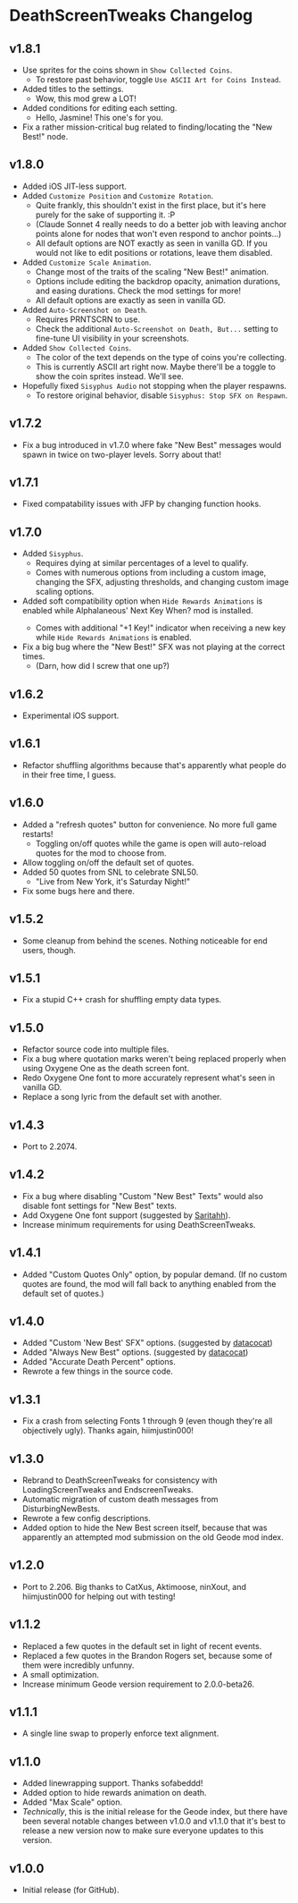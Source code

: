# DeathScreenTweaks Changelog
## v1.8.1
- Use sprites for the coins shown in `Show Collected Coins`.
  - To restore past behavior, toggle `Use ASCII Art for Coins Instead`.
- Added titles to the settings.
  - Wow, this mod grew a LOT!
- Added conditions for editing each setting.
  - Hello, Jasmine! This one's for you.
- Fix a rather mission-critical bug related to finding/locating the "New Best!" node.
## v1.8.0
- Added iOS JIT-less support.
- Added `Customize Position` and `Customize Rotation`.
  - Quite frankly, this shouldn't exist in the first place, but it's here purely for the sake of supporting it. :P
  - (Claude Sonnet 4 really needs to do a better job with leaving anchor points alone for nodes that won't even respond to anchor points...)
  - All default options are NOT exactly as seen in vanilla GD. If you would not like to edit positions or rotations, leave them disabled.
- Added `Customize Scale Animation`.
  - Change most of the traits of the scaling "New Best!" animation.
  - Options include editing the backdrop opacity, animation durations, and easing durations. Check the mod settings for more!
  - All default options are exactly as seen in vanilla GD.
- Added `Auto-Screenshot on Death`.
  - Requires PRNTSCRN to use.
  - Check the additional `Auto-Screenshot on Death, But...` setting to fine-tune UI visibility in your screenshots.
- Added `Show Collected Coins`.
  - The color of the text depends on the type of coins you're collecting.
  - This is currently ASCII art right now. Maybe there'll be a toggle to show the coin sprites instead. We'll see.
- Hopefully fixed `Sisyphus Audio` not stopping when the player respawns.
  - To restore original behavior, disable `Sisyphus: Stop SFX on Respawn`.
## v1.7.2
- Fix a bug introduced in v1.7.0 where fake "New Best" messages would spawn in twice on two-player levels. Sorry about that!
## v1.7.1
- Fixed compatability issues with JFP by changing function hooks.
## v1.7.0
- Added `Sisyphus`.
  - Requires dying at similar percentages of a level to qualify.
  - Comes with numerous options from including a custom image, changing the SFX, adjusting thresholds, and changing custom image scaling options.
- Added soft compatibility option when `Hide Rewards Animations` is enabled while <cl>Alphalaneous' Next Key When?</c> mod is installed.
  - Comes with additional "+1 Key!" indicator when receiving a new key while `Hide Rewards Animations` is enabled.
- Fix a big bug where the "New Best!" SFX was not playing at the correct times.
  - (Darn, how did I screw that one up?)
## v1.6.2
- Experimental iOS support.
## v1.6.1
- Refactor shuffling algorithms because that's apparently what people do in their free time, I guess.
## v1.6.0
- Added a "refresh quotes" button for convenience. No more full game restarts!
    - Toggling on/off quotes while the game is open will auto-reload quotes for the mod to choose from.
- Allow toggling on/off the default set of quotes.
- Added 50 quotes from SNL to celebrate SNL50.
    - "Live from New York, it's Saturday Night!"
- Fix some bugs here and there.
## v1.5.2
- Some cleanup from behind the scenes. Nothing noticeable for end users, though.
## v1.5.1
- Fix a stupid C++ crash for shuffling empty data types.
## v1.5.0
- Refactor source code into multiple files.
- Fix a bug where quotation marks weren't being replaced properly when using Oxygene One as the death screen font.
- Redo Oxygene One font to more accurately represent what's seen in vanilla GD.
- Replace a song lyric from the default set with another.
## v1.4.3
- Port to 2.2074.
## v1.4.2
- Fix a bug where disabling "Custom "New Best" Texts" would also disable font settings for "New Best" texts.
- Add Oxygene One font support (suggested by [Saritahh](https://discord.com/users/305158690204286979)).
- Increase minimum requirements for using DeathScreenTweaks.
## v1.4.1
- Added "Custom Quotes Only" option, by popular demand. (If no custom quotes are found, the mod will fall back to anything enabled from the default set of quotes.)
## v1.4.0
- Added "Custom 'New Best' SFX" options. (suggested by [datacocat](https://discord.com/users/1216556628049133579))
- Added "Always New Best" options. (suggested by [datacocat](https://discord.com/users/1216556628049133579))
- Added "Accurate Death Percent" options.
- Rewrote a few things in the source code.
## v1.3.1
- Fix a crash from selecting Fonts 1 through 9 (even though they're all objectively ugly). Thanks again, hiimjustin000!
## v1.3.0
- Rebrand to DeathScreenTweaks for consistency with LoadingScreenTweaks and EndscreenTweaks.
- Automatic migration of custom death messages from DisturbingNewBests.
- Rewrote a few config descriptions.
- Added option to hide the New Best screen itself, because that was apparently an attempted mod submission on the old Geode mod index.
## v1.2.0
- Port to 2.206. Big thanks to CatXus, Aktimoose, ninXout, and hiimjustin000 for helping out with testing!
## v1.1.2
- Replaced a few quotes in the default set in light of recent events.
- Replaced a few quotes in the Brandon Rogers set, because some of them were incredibly unfunny.
- A small optimization.
- Increase minimum Geode version requirement to 2.0.0-beta26.
## v1.1.1
- A single line swap to properly enforce text alignment.
## v1.1.0
- Added linewrapping support. Thanks sofabeddd!
- Added option to hide rewards animation on death.
- Added "Max Scale" option.
- *Technically*, this is the initial release for the Geode index, but there have been several notable changes between v1.0.0 and v1.1.0 that it's best to release a new version now to make sure everyone updates to this version.
## v1.0.0
- Initial release (for GitHub).
